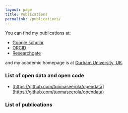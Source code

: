 ```yaml
---
layout: page
title: Publications
permalink: /publications/
---
```


You can find my publications at:

* [Google scholar](https://scholar.google.com/citations?user=K-odYUYAAAAJ&hl=en)
* [ORCID](https://orcid.org/0000-0002-2896-929X)
* [Researchgate](https://www.researchgate.net/profile/Tuomas_Eerola)

and my academic homepage is at [Durham University, UK](https://www.durham.ac.uk/staff/tuomas-eerola/).

### List of open data and open code

* [https://github.com/tuomaseerola/opendata](https://github.com/tuomaseerola/opendata)

### List of publications

<script src="https://bibbase.org/show?bib=https%3A%2F%2Ftuomaseerola.github.io%2FEerola.bib&commas=true&jsonp=1&authorFirst=true"></script>
